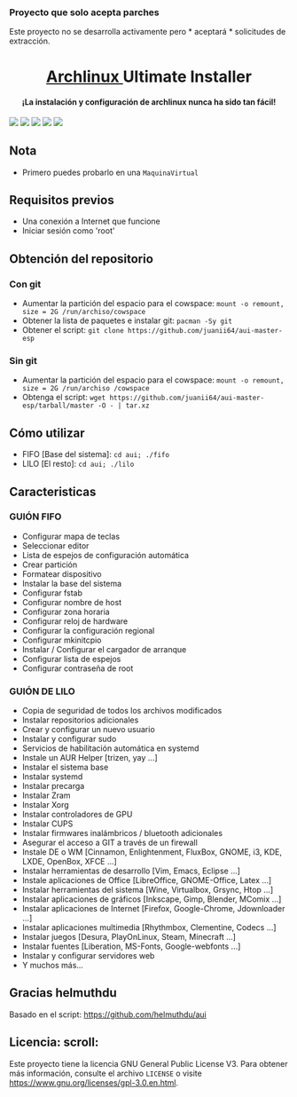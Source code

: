 ### Proyecto que solo acepta parches
Este proyecto no se desarrolla activamente pero * aceptará * solicitudes de extracción.

<h1 align = "center">
  <a href=https://www.archlinux.org/> Archlinux </a> Ultimate Installer
</h1>
<h4 align = "center"> ¡La instalación y configuración de archlinux nunca ha sido tan fácil! </h4>

<p align = "centro">
  <img src = "https://img.shields.io/badge/Maintained%3F-Yes-green?style=for-the-badge">
  <img src = "https://img.shields.io/github/license/helmuthdu/aui?style=for-the-badge">
  <img src = "https://img.shields.io/github/issues/helmuthdu/aui?color=violet&style=for-the-badge">
  <img src = "https://img.shields.io/github/stars/helmuthdu/aui?style=for-the-badge">
  <img src = "https://img.shields.io/github/forks/helmuthdu/aui?color=teal&style=for-the-badge">
</p>

## Nota
* Primero puedes probarlo en una `MaquinaVirtual`

## Requisitos previos

- Una conexión a Internet que funcione
- Iniciar sesión como 'root'

## Obtención del repositorio
### Con git
- Aumentar la partición del espacio para el cowspace: `mount -o remount, size = 2G /run/archiso/cowspace`
- Obtener la lista de paquetes e instalar git: `pacman -Sy git`
- Obtener el script: `git clone https://github.com/juanii64/aui-master-esp`

### Sin git
- Aumentar la partición del espacio para el cowspace: `mount -o remount, size = 2G /run/archiso /cowspace`
- Obtenga el script: `wget https://github.com/juanii64/aui-master-esp/tarball/master -O - | tar.xz`


## Cómo utilizar
- FIFO [Base del sistema]: `cd aui; ./fifo`
- LILO [El resto]: `cd aui; ./lilo`

## Caracteristicas
### GUIÓN FIFO
- Configurar mapa de teclas
- Seleccionar editor
- Lista de espejos de configuración automática
- Crear partición
- Formatear dispositivo
- Instalar la base del sistema
- Configurar fstab
- Configurar nombre de host
- Configurar zona horaria
- Configurar reloj de hardware
- Configurar la configuración regional
- Configurar mkinitcpio
- Instalar / Configurar el cargador de arranque
- Configurar lista de espejos
- Configurar contraseña de root

### GUIÓN DE LILO
- Copia de seguridad de todos los archivos modificados
- Instalar repositorios adicionales
- Crear y configurar un nuevo usuario
- Instalar y configurar sudo
- Servicios de habilitación automática en systemd
- Instale un AUR Helper [trizen, yay ...]
- Instalar el sistema base
- Instalar systemd
- Instalar precarga
- Instalar Zram
- Instalar Xorg
- Instalar controladores de GPU
- Instalar CUPS
- Instalar firmwares inalámbricos / bluetooth adicionales
- Asegurar el acceso a GIT a través de un firewall
- Instale DE o WM [Cinnamon, Enlightenment, FluxBox, GNOME, i3, KDE, LXDE, OpenBox, XFCE ...]
- Instalar herramientas de desarrollo [Vim, Emacs, Eclipse ...]
- Instale aplicaciones de Office [LibreOffice, GNOME-Office, Latex ...]
- Instalar herramientas del sistema [Wine, Virtualbox, Grsync, Htop ...]
- Instalar aplicaciones de gráficos [Inkscape, Gimp, Blender, MComix ...]
- Instalar aplicaciones de Internet [Firefox, Google-Chrome, Jdownloader ...]
- Instalar aplicaciones multimedia [Rhythmbox, Clementine, Codecs ...]
- Instalar juegos [Desura, PlayOnLinux, Steam, Minecraft ...]
- Instalar fuentes [Liberation, MS-Fonts, Google-webfonts ...]
- Instalar y configurar servidores web
- Y muchos más...


## Gracias helmuthdu
Basado en el script: https://github.com/helmuthdu/aui

## Licencia: scroll:
Este proyecto tiene la licencia GNU General Public License V3. Para obtener más información, consulte el archivo `LICENSE` o visite https://www.gnu.org/licenses/gpl-3.0.en.html.